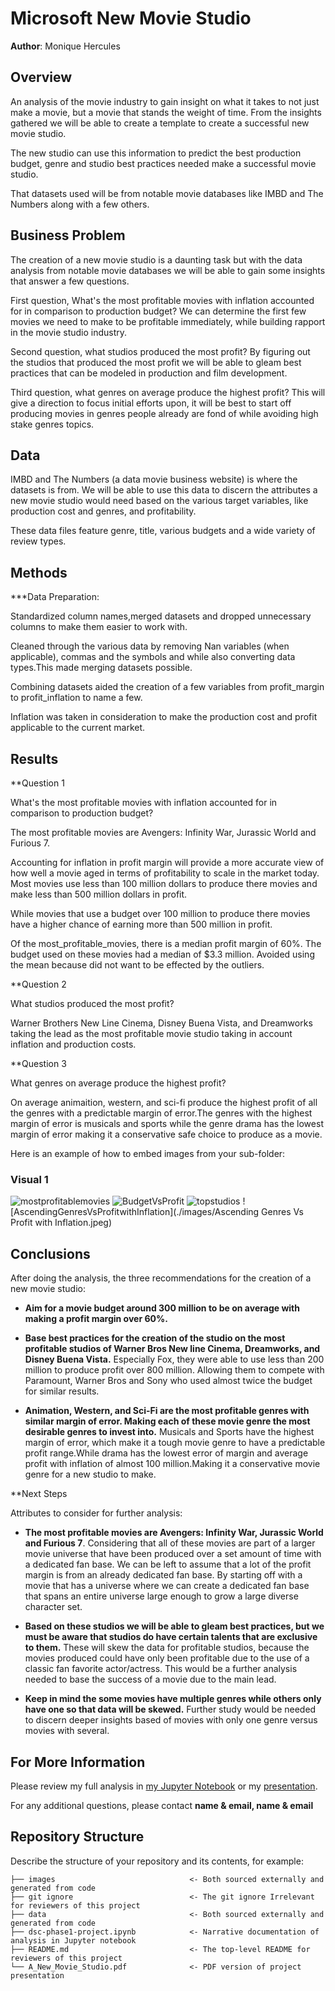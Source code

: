 

#  Microsoft New Movie Studio

**Author**: Monique Hercules 

## Overview

An analysis of the movie industry to gain insight on what it takes to not just make a movie, but a movie that stands the weight of time. From the insights gathered we will be able to create a template to create a successful new movie studio.

The new studio can use this information to predict the best production budget, genre and studio best practices needed make a successful movie studio.

That datasets used will be from notable movie databases like IMBD and The Numbers along with a few others.

## Business Problem

The creation of a new movie studio is a daunting task but with the data analysis from notable movie databases we will be able to gain some insights that answer a few questions.

First question, What's the most profitable movies with inflation accounted for in comparison to production budget? We can determine the first few movies we need to make to be profitable immediately, while building rapport in the movie studio industry.

Second question, what studios produced the most profit? By figuring out the studios that produced the most profit we will be able to gleam best practices that can be modeled in production and film development.

Third question, what genres on average produce the highest profit? This will give a direction to focus initial efforts upon, it will be best to start off producing movies in genres people already are fond of while avoiding high stake genres topics.


## Data

IMBD and The Numbers (a data movie business website) is where the datasets is from. We will be able to use this data to discern the attributes a new movie studio would need based on the various target variables, like production cost and genres, and profitability.

These data files feature genre, title, various budgets and a wide variety of review types.

## Methods

***Data Preparation:

Standardized column names,merged datasets and dropped unnecessary columns to make them easier to work with.

Cleaned through the various data by removing Nan variables (when applicable), commas and the symbols and while also converting data types.This made merging datasets possible.

Combining datasets aided the creation of a few variables from profit_margin to profit_inflation to name a few.

Inflation was taken in consideration to make the production cost and profit applicable to the current market.



## Results

**Question 1

What's the most profitable movies with inflation accounted for in comparison to production budget?

The most profitable movies are Avengers: Infinity War, Jurassic World and Furious 7.

Accounting for inflation in profit margin will provide a more accurate view of how well a movie aged in terms of profitability to scale in the market today. Most movies use less than 100 million dollars to produce there movies and make less than 500 million dollars in profit.

While movies that use a budget over 100 million to produce there movies have a higher chance of earning more than 500 million in profit.

Of the most_profitable_movies, there is a median profit margin of 60%. The budget used on these movies had a median of $3.3 million. Avoided using the mean because did not want to be effected by the outliers.


**Question 2 

What studios produced the most profit? 

Warner Brothers New Line Cinema, Disney Buena Vista, and Dreamworks taking the lead as the most profitable movie studio taking in account inflation and production costs.

**Question 3 

What genres on average produce the highest profit?

On average animaition, western, and sci-fi produce the highest profit of all the genres with a predictable margin of error.The genres with the highest margin of error is musicals and sports while the genre drama has the lowest margin of error making it a conservative safe choice to produce as a movie. 

Here is an example of how to embed images from your sub-folder:

### Visual 1

![mostprofitablemovies](./images/mostprofitablemovies.jpeg)
![BudgetVsProfit](./images/BudgetVsProfit.jpeg)
![topstudios](./images/topstudios.jpeg)
![AscendingGenresVsProfitwithInflation](./images/Ascending Genres Vs Profit with Inflation.jpeg)

## Conclusions

After doing the analysis, the three recommendations for the creation of a new movie studio:

* **Aim for a movie budget around 300 million to be on average with making a profit margin over 60%.**

* **Base best practices for the creation of the studio on the most profitable studios of  Warner Bros New line Cinema, Dreamworks, and Disney Buena Vista.** Especially Fox, they were able to use less than 200 million to produce profit over 800 million. Allowing them to compete with Paramount, Warner Bros and Sony who used almost twice the budget for similar results. 

* **Animation, Western, and Sci-Fi are the most profitable genres with similar margin of error. Making each of these movie genre the most desirable genres to invest into.** 
Musicals and Sports have the highest margin of error, which make it a tough movie genre to have a predictable profit range.While drama has the lowest error of margin and average profit with inflation of almost 100 million.Making it a conservative movie genre for a new studio to make.

**Next Steps 

Attributes to consider for further analysis: 

* **The most profitable movies are Avengers: Infinity War, Jurassic World and Furious 7**. Considering that all of these movies are part of a  larger movie universe that have been produced over a set amount of time with a dedicated fan base. We can be left to assume that a lot of the profit margin is from an already dedicated fan base. By starting off with a movie that has a universe where we can create a dedicated fan base that spans an entire universe large enough to grow a large diverse character set.

* **Based on these studios we will be able to gleam best practices, but we must be aware that studios do have certain talents that are exclusive to them.** These will skew the data for profitable studios, because the movies produced could have only been profitable due to the use of a classic fan favorite actor/actress. This would be a further analysis needed to base the success of a movie due to the main lead. 

* **Keep in mind the some movies have multiple genres while others only have one so that data will be skewed.** Further study would be needed to discern deeper insights based of movies with only one genre versus movies with several.  

## For More Information

Please review my full analysis in [my Jupyter Notebook](./dsc-phase1-project.ipynb) or my [presentation](./A_New_Movie_Studio.pdf).

For any additional questions, please contact **name & email, name & email**

## Repository Structure

Describe the structure of your repository and its contents, for example:

```
├── images                              <- Both sourced externally and generated from code
├── git ignore                          <- The git ignore Irrelevant for reviewers of this project
├── data                                <- Both sourced externally and generated from code
├── dsc-phase1-project.ipynb            <- Narrative documentation of analysis in Jupyter notebook
├── README.md                           <- The top-level README for reviewers of this project
└── A_New_Movie_Studio.pdf              <- PDF version of project presentation

```
